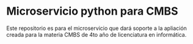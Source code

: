 # Microservicio python para CMBS

Este repositorio es para el microservicio que dará soporte a la apliación creada para la materia CMBS de 4to año de licenciatura en informática.
